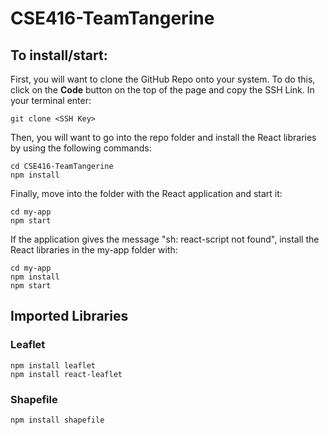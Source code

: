 
# CSE416-TeamTangerine
## To install/start:
First, you will want to clone the GitHub Repo onto your system. To do this, click on the **Code** button on the top of the page and copy the SSH Link. In your terminal enter:

    git clone <SSH Key>

Then, you will want to go into the repo folder and install the React libraries by using the following commands:

    cd CSE416-TeamTangerine
    npm install
Finally, move into the folder with the React application and start it:

    cd my-app
    npm start

If the application gives the message "sh: react-script not found", install the React libraries in the my-app folder with:

    cd my-app
    npm install
    npm start
## Imported Libraries
### Leaflet

    npm install leaflet
    npm install react-leaflet
### Shapefile

    npm install shapefile

